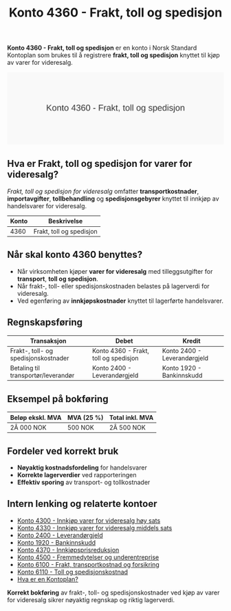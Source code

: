﻿---
title: "Konto 4360 - Frakt, toll og spedisjon"
meta_title: "4360-frakt-toll-og-spedisjon"
meta_description: '**Konto 4360 - Frakt, toll og spedisjon** er en konto i Norsk Standard Kontoplan som brukes til å registrere **frakt, toll og spedisjon** knyttet til kjøp av ...'
slug: 4360-frakt-toll-og-spedisjon
type: blog
layout: pages/single
---

**Konto 4360 - Frakt, toll og spedisjon** er en konto i Norsk Standard Kontoplan som brukes til å registrere **frakt, toll og spedisjon** knyttet til kjøp av varer for videresalg.

![Illustrasjon av konto 4360 Frakt, toll og spedisjon](4360-frakt-toll-og-spedisjon-image.svg)

## Hva er Frakt, toll og spedisjon for varer for videresalg?

*Frakt, toll og spedisjon for videresalg* omfatter **transportkostnader**, **importavgifter**, **tollbehandling** og **spedisjonsgebyrer** knyttet til innkjøp av handelsvarer for videresalg.

| Konto | Beskrivelse                         |
|-------|-------------------------------------|
| 4360  | Frakt, toll og spedisjon            |

## Når skal konto 4360 benyttes?

* Når virksomheten kjøper **varer for videresalg** med tilleggsutgifter for **transport**, **toll og spedisjon**.
* Når frakt-, toll- eller spedisjonskostnaden belastes på lagerverdi for videresalg.
* Ved egenføring av **innkjøpskostnader** knyttet til lagerførte handelsvarer.

## Regnskapsføring

| Transaksjon                          | Debet                                     | Kredit                        |
|--------------------------------------|-------------------------------------------|-------------------------------|
| Frakt-, toll- og spedisjonskostnader | Konto 4360 - Frakt, toll og spedisjon     | Konto 2400 - Leverandørgjeld  |
| Betaling til transportør/leverandør  | Konto 2400 - Leverandørgjeld              | Konto 1920 - Bankinnskudd     |

## Eksempel på bokføring

| Beløp ekskl. MVA | MVA (25 %) | Total inkl. MVA |
|------------------|------------|-----------------|
| 2Â 000 NOK        | 500 NOK    | 2Â 500 NOK       |

## Fordeler ved korrekt bruk

* **Nøyaktig kostnadsfordeling** for handelsvarer
* **Korrekte lagerverdier** ved rapporteringen
* **Effektiv sporing** av transport- og tollkostnader

## Intern lenking og relaterte kontoer

* [Konto 4300 - Innkjøp varer for videresalg høy sats](/blogs/kontoplan/4300-innkjop-varer-for-videresalg-hoy-sats "Konto 4300 - Innkjøp varer for videresalg høy sats")
* [Konto 4330 - Innkjøp varer for videresalg middels sats](/blogs/kontoplan/4330-innkjop-varer-for-videresalg-middels-sats "Konto 4330 - Innkjøp varer for videresalg middels sats")
* [Konto 2400 - Leverandørgjeld](/blogs/kontoplan/2400-leverandorgjeld "Konto 2400 - Leverandørgjeld")
* [Konto 1920 - Bankinnskudd](/blogs/kontoplan/1920-bankinnskudd "Konto 1920 - Bankinnskudd")
* [Konto 4370 - Innkjøpsprisreduksjon](/blogs/kontoplan/4370-innkjopsprisreduksjon "Konto 4370 - Innkjøpsprisreduksjon")
* [Konto 4500 - Fremmedytelser og underentreprise](/blogs/kontoplan/4500-fremmedytelser-og-underentreprise "Konto 4500 - Fremmedytelser og underentreprise")
* [Konto 6100 - Frakt, transportkostnad og forsikring](/blogs/kontoplan/6100-frakt-transportkostnad-og-forsikring "Konto 6100 - Frakt, transportkostnad og forsikring")
* [Konto 6110 - Toll og spedisjonskostnad](/blogs/kontoplan/6110-toll-og-spedisjonskostnad "Konto 6110 - Toll og spedisjonskostnad")
* [Hva er en Kontoplan?](/blogs/regnskap/hva-er-kontoplan "Hva er en Kontoplan? Komplett Guide til Kontoplaner i Norsk Regnskap")

**Korrekt bokføring** av frakt-, toll- og spedisjonskostnader ved kjøp av varer for videresalg sikrer nøyaktig regnskap og riktig lagerverdi.






